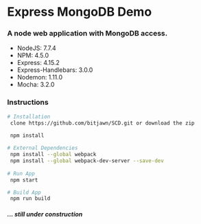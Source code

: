 # Express MongoDB Demo
<h3>A node web application with MongoDB access.</h3>
<ul>
    <li>NodeJS: 7.7.4</li>
    <li>NPM: 4.5.0</li>
    <li>Express: 4.15.2</li>
    <li>Express-Handlebars: 3.0.0</li>
    <li>Nodemon: 1.11.0</li>
    <li>Mocha: 3.2.0</li>
</ul>
<h3>Instructions</h3>

```bash
# Installation
 clone https://github.com/bitjawn/SCD.git or download the zip
 
 npm install

# External Dependencies
 npm install --global webpack
 npm install --global webpack-dev-server --save-dev
 
# Run App
 npm start

# Build App
 npm run build
```
<h5>... still under construction</h5>